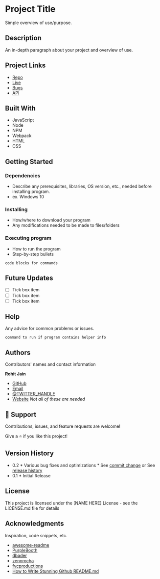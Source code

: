 # Project Title

Simple overview of use/purpose.

## Description

An in-depth paragraph about your project and overview of use.

## Project Links

- [Repo](https://github.com/Rohit19060/<project-name> "<project-name> Repo")
- [Live](<Homepage url> "Live View")
- [Bugs](https://github.com/Rohit19060/<project-name>/issues "Issues Page")
- [API](<API Link> "API")

## Built With

- JavaScript
- Node
- NPM
- Webpack
- HTML
- CSS

## Getting Started
 
### Dependencies

* Describe any prerequisites, libraries, OS version, etc., needed before installing program.
* ex. Windows 10

### Installing

* How/where to download your program
* Any modifications needed to be made to files/folders

### Executing program

* How to run the program
* Step-by-step bullets
```
code blocks for commands
```

## Future Updates

- [ ] Tick box item
- [ ] Tick box item
- [ ] Tick box item

## Help

Any advice for common problems or issues.
```
command to run if program contains helper info
```

## Authors

Contributors' names and contact information

**Rohit Jain**
- [GitHub](https://github.com/USERNAME "Name")
- [Email](mailto:rohitjain19060@gmail.com?subject=Hi "Hi!")
- [@TWITTER_HANDLE](https://twitter.com/TWITTER_HANDLE)
- [Website](https://example.com "Welcome")
_Not all of these are needed_

## 🤝 Support

Contributions, issues, and feature requests are welcome!

Give a ⭐️ if you like this project!

## Version History

* 0.2
      * Various bug fixes and optimizations
      * See [commit change]() or See [release history]()
* 0.1
      * Initial Release

## License

This project is licensed under the [NAME HERE] License - see the LICENSE.md file for details

## Acknowledgments

Inspiration, code snippets, etc.
* [awesome-readme](https://github.com/matiassingers/awesome-readme)
* [PurpleBooth](https://gist.github.com/PurpleBooth/109311bb0361f32d87a2)
* [dbader](https://github.com/dbader/readme-template)
* [zenorocha](https://gist.github.com/zenorocha/4526327)
* [fvcproductions](https://gist.github.com/fvcproductions/1bfc2d4aecb01a834b46)
* [How to Write Stunning Github README.md](https://dev.to/rohit19060/how-to-write-stunning-github-readme-md-template-provided-5b09)


